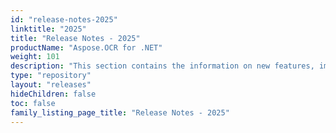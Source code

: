 ```yaml
---
id: "release-notes-2025"
linktitle: "2025"
title: "Release Notes - 2025"
productName: "Aspose.OCR for .NET"
weight: 101
description: "This section contains the information on new features, improvements and fixes in Aspose.OCR for .NET for the year 2025."
type: "repository"
layout: "releases"
hideChildren: false
toc: false
family_listing_page_title: "Release Notes - 2025"
---
```

